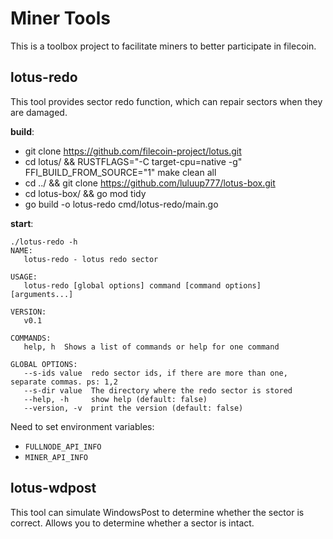 
# Miner Tools
This is a toolbox project to facilitate miners to better participate in filecoin.

## lotus-redo
This tool provides sector redo function, which can repair sectors when they are damaged.

**build**:

- git clone https://github.com/filecoin-project/lotus.git
- cd lotus/ && RUSTFLAGS="-C target-cpu=native -g" FFI_BUILD_FROM_SOURCE="1" make clean all
- cd ../ && git clone https://github.com/luluup777/lotus-box.git
- cd lotus-box/ && go mod tidy
- go build -o lotus-redo cmd/lotus-redo/main.go

**start**:

```
./lotus-redo -h           
NAME:
   lotus-redo - lotus redo sector

USAGE:
   lotus-redo [global options] command [command options] [arguments...]

VERSION:
   v0.1

COMMANDS:
   help, h  Shows a list of commands or help for one command

GLOBAL OPTIONS:
   --s-ids value  redo sector ids, if there are more than one, separate commas. ps: 1,2
   --s-dir value  The directory where the redo sector is stored
   --help, -h     show help (default: false)
   --version, -v  print the version (default: false)
```

Need to set environment variables:

- `FULLNODE_API_INFO`
- `MINER_API_INFO`

## lotus-wdpost

This tool can simulate WindowsPost to determine whether the sector is correct. Allows you to determine whether a sector is intact.

